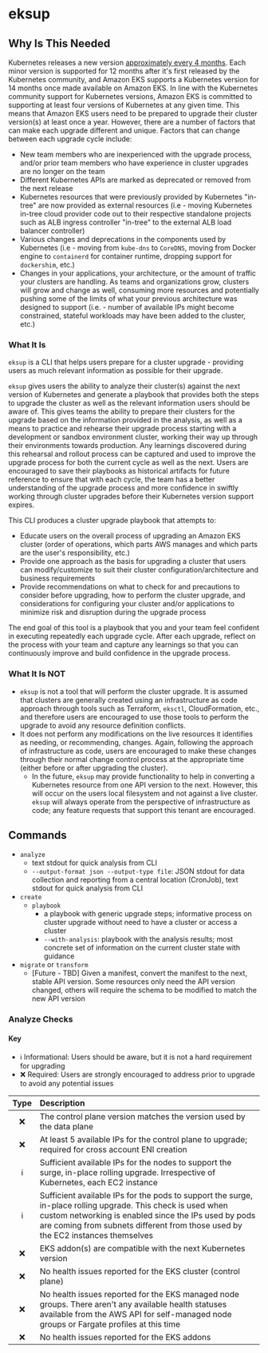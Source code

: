 # eksup

## Why Is This Needed

Kubernetes releases a new version [approximately every 4 months](https://kubernetes.io/releases/release/). Each minor version is supported for 12 months after it's first released by the Kubernetes community, and Amazon EKS supports a Kubernetes version for 14 months once made available on Amazon EKS. In line with the Kubernetes community support for Kubernetes versions, Amazon EKS is committed to supporting at least four versions of Kubernetes at any given time. This means that Amazon EKS users need to be prepared to upgrade their cluster version(s) at least once a year. However, there are a number of factors that can make each upgrade different and unique. Factors that can change between each upgrade cycle include:

- New team members who are inexperienced with the upgrade process, and/or prior team members who have experience in cluster upgrades are no longer on the team
- Different Kubernetes APIs are marked as deprecated or removed from the next release
- Kubernetes resources that were previously provided by Kubernetes "in-tree" are now provided as external resources (i.e - moving Kubernetes in-tree cloud provider code out to their respective standalone projects such as ALB ingress controller "in-tree" to the external ALB load balancer controller)
- Various changes and deprecations in the components used by Kubernetes (i.e - moving from `kube-dns` to `CoreDNS`, moving from Docker engine to `containerd` for container runtime, dropping support for `dockershim`, etc.)
- Changes in your applications, your architecture, or the amount of traffic your clusters are handling. As teams and organizations grow, clusters will grow and change as well, consuming more resources and potentially pushing some of the limits of what your previous architecture was designed to support (i.e. - number of available IPs might become constrained, stateful workloads may have been added to the cluster, etc.)

### What It Is

`eksup` is a CLI that helps users prepare for a cluster upgrade - providing users as much relevant information as possible for their upgrade.

`eksup` gives users the ability to analyze their cluster(s) against the next version of Kubernetes and generate a playbook that provides both the steps to upgrade the cluster as well as the relevant information users should be aware of. This gives teams the ability to prepare their clusters for the upgrade based on the information provided in the analysis, as well as a means to practice and rehearse their upgrade process starting with a development or sandbox environment cluster, working their way up through their environments towards production. Any learnings discovered during this rehearsal and rollout process can be captured and used to improve the upgrade process for both the current cycle as well as the next. Users are encouraged to save their playbooks as historical artifacts for future reference to ensure that with each cycle, the team has a better understanding of the upgrade process and more confidence in swiftly working through cluster upgrades before their Kubernetes version support expires.

This CLI produces a cluster upgrade playbook that attempts to:

- Educate users on the overall process of upgrading an Amazon EKS cluster (order of operations, which parts AWS manages and which parts are the user's responsibility, etc.)
- Provide one approach as the basis for upgrading a cluster that users can modify/customize to suit their cluster configuration/architecture and business requirements
- Provide recommendations on what to check for and precautions to consider before upgrading, how to perform the cluster upgrade, and considerations for configuring your cluster and/or applications to minimize risk and disruption during the upgrade process

The end goal of this tool is a playbook that you and your team feel confident in executing repeatedly each upgrade cycle. After each upgrade, reflect on the process with your team and capture any learnings so that you can continuously improve and build confidence in the upgrade process.

### What It Is NOT

- `eksup` is not a tool that will perform the cluster upgrade. It is assumed that clusters are generally created using an infrastructure as code approach through tools such as Terraform, `eksctl`, CloudFormation, etc., and therefore users are encouraged to use those tools to perform the upgrade to avoid any resource definition conflicts.
- It does not perform any modifications on the live resources it identifies as needing, or recommending, changes. Again, following the approach of infrastructure as code, users are encouraged to make these changes through their normal change control process at the appropriate time (either before or after upgrading the cluster).
  - In the future, `eksup` may provide functionality to help in converting a Kubernetes resource from one API version to the next. However, this will occur on the users local filesystem and not against a live cluster. `eksup` will always operate from the perspective of infrastructure as code; any feature requests that support this tenant are encouraged.

## Commands

- `analyze`
  - text stdout for quick analysis from CLI
  - `--output-format json --output-type file`: JSON stdout for data collection and reporting from a central location (CronJob), text stdout for quick analysis from CLI
- `create`
  - `playbook`
    - a playbook with generic upgrade steps; informative process on cluster upgrade without need to have a cluster or access a cluster
    - `--with-analysis`: playbook with the analysis results; most concrete set of information on the current cluster state with guidance
- `migrate` or `transform`
  - [Future - TBD] Given a manifest, convert the manifest to the next, stable API version. Some resources only need the API version changed, others will require the schema to be modified to match the new API version

### Analyze Checks

#### Key

- ℹ️  Informational: Users should be aware, but it is not a hard requirement for upgrading
- ❌  Required: Users are strongly encouraged to address prior to upgrade to avoid any potential issues

| Type | Description
| :--: | :-------------------------------------------------------------------------------------- |
| ❌ | The control plane version matches the version used by the data plane |
| ❌ | At least 5 available IPs for the control plane to upgrade; required for cross account ENI creation |
| ℹ️ | Sufficient available IPs for the nodes to support the surge, in-place rolling upgrade. Irrespective of Kubernetes, each EC2 instance |
| ℹ️ | Sufficient available IPs for the pods to support the surge, in-place rolling upgrade. This check is used when custom networking is enabled since the IPs used by pods are coming from subnets different from those used by the EC2 instances themselves |
| ❌ | EKS addon(s) are compatible with the next Kubernetes version |
| ❌ | No health issues reported for the EKS cluster (control plane) |
| ❌ | No health issues reported for the EKS managed node groups. There aren't any available health statuses available from the AWS API for self-managed node groups or Fargate profiles at this time |
| ❌ | No health issues reported for the EKS addons |
